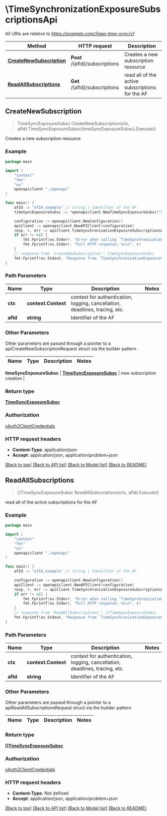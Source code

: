 # \TimeSynchronizationExposureSubscriptionsApi

All URIs are relative to *https://example.com/3gpp-time-sync/v1*

Method | HTTP request | Description
------------- | ------------- | -------------
[**CreateNewSubscription**](TimeSynchronizationExposureSubscriptionsApi.md#CreateNewSubscription) | **Post** /{afId}/subscriptions | Creates a new subscription resource
[**ReadAllSubscriptions**](TimeSynchronizationExposureSubscriptionsApi.md#ReadAllSubscriptions) | **Get** /{afId}/subscriptions | read all of the active subscriptions for the AF



## CreateNewSubscription

> TimeSyncExposureSubsc CreateNewSubscription(ctx, afId).TimeSyncExposureSubsc(timeSyncExposureSubsc).Execute()

Creates a new subscription resource

### Example

```go
package main

import (
    "context"
    "fmt"
    "os"
    openapiclient "./openapi"
)

func main() {
    afId := "afId_example" // string | Identifier of the AF
    timeSyncExposureSubsc := *openapiclient.NewTimeSyncExposureSubsc("SubsNotifId_example", "SubsNotifUri_example") // TimeSyncExposureSubsc | new subscription creation

    configuration := openapiclient.NewConfiguration()
    apiClient := openapiclient.NewAPIClient(configuration)
    resp, r, err := apiClient.TimeSynchronizationExposureSubscriptionsApi.CreateNewSubscription(context.Background(), afId).TimeSyncExposureSubsc(timeSyncExposureSubsc).Execute()
    if err != nil {
        fmt.Fprintf(os.Stderr, "Error when calling `TimeSynchronizationExposureSubscriptionsApi.CreateNewSubscription``: %v\n", err)
        fmt.Fprintf(os.Stderr, "Full HTTP response: %v\n", r)
    }
    // response from `CreateNewSubscription`: TimeSyncExposureSubsc
    fmt.Fprintf(os.Stdout, "Response from `TimeSynchronizationExposureSubscriptionsApi.CreateNewSubscription`: %v\n", resp)
}
```

### Path Parameters


Name | Type | Description  | Notes
------------- | ------------- | ------------- | -------------
**ctx** | **context.Context** | context for authentication, logging, cancellation, deadlines, tracing, etc.
**afId** | **string** | Identifier of the AF | 

### Other Parameters

Other parameters are passed through a pointer to a apiCreateNewSubscriptionRequest struct via the builder pattern


Name | Type | Description  | Notes
------------- | ------------- | ------------- | -------------

 **timeSyncExposureSubsc** | [**TimeSyncExposureSubsc**](TimeSyncExposureSubsc.md) | new subscription creation | 

### Return type

[**TimeSyncExposureSubsc**](TimeSyncExposureSubsc.md)

### Authorization

[oAuth2ClientCredentials](../README.md#oAuth2ClientCredentials)

### HTTP request headers

- **Content-Type**: application/json
- **Accept**: application/json, application/problem+json

[[Back to top]](#) [[Back to API list]](../README.md#documentation-for-api-endpoints)
[[Back to Model list]](../README.md#documentation-for-models)
[[Back to README]](../README.md)


## ReadAllSubscriptions

> []TimeSyncExposureSubsc ReadAllSubscriptions(ctx, afId).Execute()

read all of the active subscriptions for the AF

### Example

```go
package main

import (
    "context"
    "fmt"
    "os"
    openapiclient "./openapi"
)

func main() {
    afId := "afId_example" // string | Identifier of the AF

    configuration := openapiclient.NewConfiguration()
    apiClient := openapiclient.NewAPIClient(configuration)
    resp, r, err := apiClient.TimeSynchronizationExposureSubscriptionsApi.ReadAllSubscriptions(context.Background(), afId).Execute()
    if err != nil {
        fmt.Fprintf(os.Stderr, "Error when calling `TimeSynchronizationExposureSubscriptionsApi.ReadAllSubscriptions``: %v\n", err)
        fmt.Fprintf(os.Stderr, "Full HTTP response: %v\n", r)
    }
    // response from `ReadAllSubscriptions`: []TimeSyncExposureSubsc
    fmt.Fprintf(os.Stdout, "Response from `TimeSynchronizationExposureSubscriptionsApi.ReadAllSubscriptions`: %v\n", resp)
}
```

### Path Parameters


Name | Type | Description  | Notes
------------- | ------------- | ------------- | -------------
**ctx** | **context.Context** | context for authentication, logging, cancellation, deadlines, tracing, etc.
**afId** | **string** | Identifier of the AF | 

### Other Parameters

Other parameters are passed through a pointer to a apiReadAllSubscriptionsRequest struct via the builder pattern


Name | Type | Description  | Notes
------------- | ------------- | ------------- | -------------


### Return type

[**[]TimeSyncExposureSubsc**](TimeSyncExposureSubsc.md)

### Authorization

[oAuth2ClientCredentials](../README.md#oAuth2ClientCredentials)

### HTTP request headers

- **Content-Type**: Not defined
- **Accept**: application/json, application/problem+json

[[Back to top]](#) [[Back to API list]](../README.md#documentation-for-api-endpoints)
[[Back to Model list]](../README.md#documentation-for-models)
[[Back to README]](../README.md)

